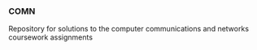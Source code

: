### COMN
Repository for solutions to the computer communications and networks coursework assignments
